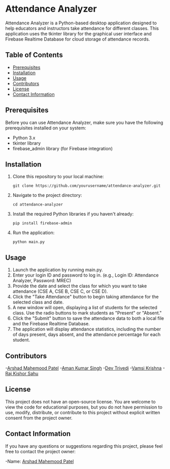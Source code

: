 # Attendance Analyzer

Attendance Analyzer is a Python-based desktop application designed to help educators and instructors take attendance for different classes. This application uses the tkinter library for the graphical user interface and Firebase Realtime Database for cloud storage of attendance records.

## Table of Contents
- [Prerequisites](#prerequisites)
- [Installation](#installation)
- [Usage](#usage)
- [Contributors](#contributors)
- [License](#license)
- [Contact Information](#contact-information)

## Prerequisites
Before you can use Attendance Analyzer, make sure you have the following prerequisites installed on your system:

- Python 3.x
- tkinter library
- firebase_admin library (for Firebase integration)

## Installation
1. Clone this repository to your local machine:

   ```shell
   git clone https://github.com/yourusername/attendance-analyzer.git

2. Navigate to the project directory:

    ```shell
    cd attendance-analyzer

3. Install the required Python libraries if you haven't already:

    ```shell
    pip install firebase-admin

4. Run the application:

    ```shell
    python main.py

## Usage
1. Launch the application by running main.py.
2. Enter your login ID and password to log in. (e.g., Login ID: Attendance Analyzer, Password: MREC)
3. Provide the date and select the class for which you want to take attendance (CSE A, CSE B, CSE C, or CSE D).
4. Click the "Take Attendance" button to begin taking attendance for the selected class and date.
5. A new window will open, displaying a list of students for the selected class. Use the radio buttons to mark students as "Present" or "Absent."
6. Click the "Submit" button to save the attendance data to both a local file and the Firebase Realtime Database.
7. The application will display attendance statistics, including the number of days present, days absent, and the attendance percentage for each student.

## Contributors
-[Arshad Mahemood Patel](https://github.com/arshadpatel)
-[Aman Kumar Singh](https://github.com/BlankCodes)
-[Dev Trivedi](https://github.com/d3v07)
-[Vamsi Krishna](https://github.com/VamsiKr1shna)
-[Raj Kishor Sahu](https://github.com/raj-119)

## License
This project does not have an open-source license. You are welcome to view the code for educational purposes, but you do not have permission to use, modify, distribute, or contribute to this project without explicit written consent from the project owner.

## Contact Information
If you have any questions or suggestions regarding this project, please feel free to contact the project owner:

-Name: [Arshad Mahemood Patel](linkedin.com/in/arshad-patel)


